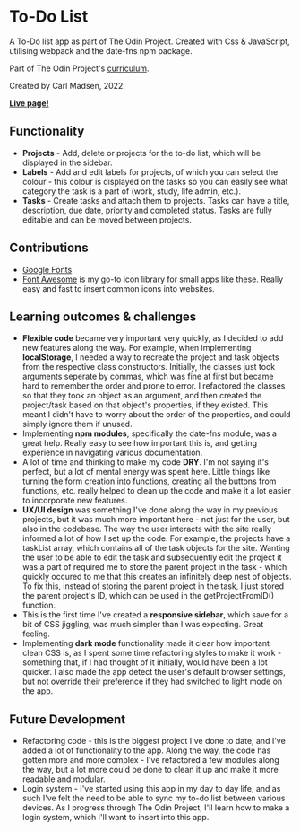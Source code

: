 # To-Do List
A To-Do list app as part of The Odin Project. Created with Css & JavaScript, utilising webpack and the date-fns npm package.

Part of The Odin Project's [curriculum](https://www.theodinproject.com/lessons/node-path-javascript-todo-list).

Created by Carl Madsen, 2022.

**[Live page!](https://elsaepo.github.io/odin-todo/)**

## Functionality

* **Projects** - Add, delete or projects for the to-do list, which will be displayed in the sidebar.
* **Labels** - Add and edit labels for projects, of which you can select the colour - this colour is displayed on the tasks so you can easily see what category the task is a part of (work, study, life admin, etc.).
* **Tasks** - Create tasks and attach them to projects. Tasks can have a title, description, due date, priority and completed status. Tasks are fully editable and can be moved between projects.

## Contributions

* [Google Fonts](https://fonts.google.com/)
* [Font Awesome](https://fontawesome.com/) is my go-to icon library for small apps like these. Really easy and fast to insert common icons into websites.

## Learning outcomes & challenges

* **Flexible code** became very important very quickly, as I decided to add new features along the way. For example, when implementing **localStorage**, I needed a way to recreate the project and task objects from the respective class constructors. Initially, the classes just took arguments seperate by commas, which was fine at first but became hard to remember the order and prone to error. I refactored the classes so that they took an object as an argument, and then created the project/task based on that object's properties, if they existed. This meant I didn't have to worry about the order of the properties, and could simply ignore them if unused.
* Implementing **npm modules**, specifically the date-fns module, was a great help. Really easy to see how important this is, and getting experience in navigating various documentation.
* A lot of time and thinking to make my code **DRY**. I'm not saying it's perfect, but a lot of mental energy was spent here. Little things like turning the form creation into functions, creating all the buttons from functions, etc. really helped to clean up the code and make it a lot easier to incorporate new features.
* **UX/UI design** was something I've done along the way in my previous projects, but it was much more important here - not just for the user, but also in the codebase. The way the user interacts with the site really informed a lot of how I set up the code. For example, the projects have a taskList array, which contains all of the task objects for the site. Wanting the user to be able to edit the task and subsequently edit the project it was a part of required me to store the parent project in the task - which quickly occured to me that this creates an infinitely deep nest of objects. To fix this, instead of storing the parent project in the task, I just stored the parent project's ID, which can be used in the getProjectFromID() function.
* This is the first time I've created a **responsive sidebar**, which save for a bit of CSS jiggling, was much simpler than I was expecting. Great feeling.
* Implementing **dark mode** functionality made it clear how important clean CSS is, as I spent some time refactoring styles to make it work - something that, if I had thought of it initially, would have been a lot quicker. I also made the app detect the user's default browser settings, but not override their preference if they had switched to light mode on the app.

## Future Development

* Refactoring code - this is the biggest project I've done to date, and I've added a lot of functionality to the app. Along the way, the code has gotten more and more complex - I've refactored a few modules along the way, but a lot more could be done to clean it up and make it more readable and modular.
* Login system - I've started using this app in my day to day life, and as such I've felt the need to be able to sync my to-do list between various devices. As I progress through The Odin Project, I'll learn how to make a login system, which I'll want to insert into this app.